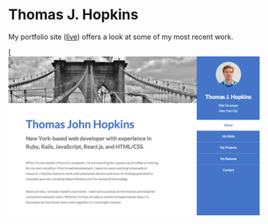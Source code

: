 # Thomas J. Hopkins
My portfolio site ([live](http://www.thomashopkins.tech/)) offers a look at some of my most recent work.

[![alt tag](https://github.com/thomasjohnhopkins/thomasjohnhopkins.github.io/blob/master/assets/screenshot.png)
